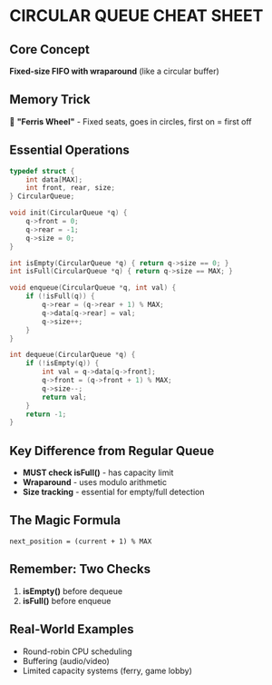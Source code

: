 # CIRCULAR QUEUE CHEAT SHEET

## Core Concept
**Fixed-size FIFO with wraparound** (like a circular buffer)

## Memory Trick
🎡 **"Ferris Wheel"** - Fixed seats, goes in circles, first on = first off

## Essential Operations
```c
typedef struct {
    int data[MAX];
    int front, rear, size;
} CircularQueue;

void init(CircularQueue *q) {
    q->front = 0;
    q->rear = -1;
    q->size = 0;
}

int isEmpty(CircularQueue *q) { return q->size == 0; }
int isFull(CircularQueue *q) { return q->size == MAX; }

void enqueue(CircularQueue *q, int val) {
    if (!isFull(q)) {
        q->rear = (q->rear + 1) % MAX;
        q->data[q->rear] = val;
        q->size++;
    }
}

int dequeue(CircularQueue *q) {
    if (!isEmpty(q)) {
        int val = q->data[q->front];
        q->front = (q->front + 1) % MAX;
        q->size--;
        return val;
    }
    return -1;
}
```

## Key Difference from Regular Queue
- **MUST check isFull()** - has capacity limit
- **Wraparound** - uses modulo arithmetic
- **Size tracking** - essential for empty/full detection

## The Magic Formula
```
next_position = (current + 1) % MAX
```

## Remember: Two Checks
1. **isEmpty()** before dequeue
2. **isFull()** before enqueue

## Real-World Examples
- Round-robin CPU scheduling
- Buffering (audio/video)
- Limited capacity systems (ferry, game lobby)
